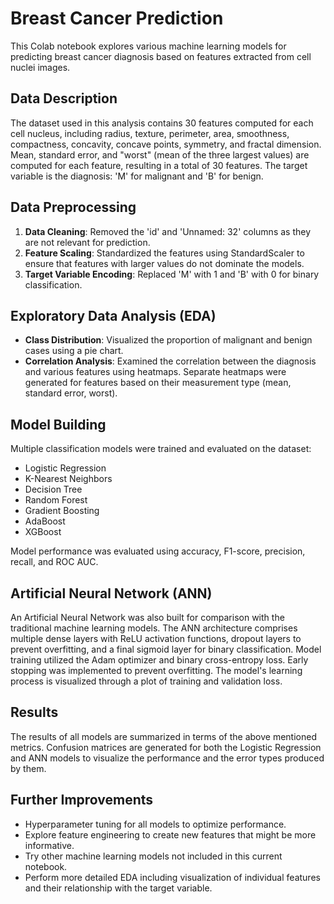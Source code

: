# Breast Cancer Prediction

This Colab notebook explores various machine learning models for predicting breast cancer diagnosis based on features extracted from cell nuclei images.

## Data Description

The dataset used in this analysis contains 30 features computed for each cell nucleus, including radius, texture, perimeter, area, smoothness, compactness, concavity, concave points, symmetry, and fractal dimension.  Mean, standard error, and "worst" (mean of the three largest values) are computed for each feature, resulting in a total of 30 features. The target variable is the diagnosis: 'M' for malignant and 'B' for benign.


## Data Preprocessing

1. **Data Cleaning**: Removed the 'id' and 'Unnamed: 32' columns as they are not relevant for prediction.
2. **Feature Scaling**:  Standardized the features using StandardScaler to ensure that features with larger values do not dominate the models.
3. **Target Variable Encoding**: Replaced 'M' with 1 and 'B' with 0 for binary classification.

## Exploratory Data Analysis (EDA)

- **Class Distribution**: Visualized the proportion of malignant and benign cases using a pie chart.
- **Correlation Analysis**:  Examined the correlation between the diagnosis and various features using heatmaps. Separate heatmaps were generated for features based on their measurement type (mean, standard error, worst).


## Model Building

Multiple classification models were trained and evaluated on the dataset:

- Logistic Regression
- K-Nearest Neighbors
- Decision Tree
- Random Forest
- Gradient Boosting
- AdaBoost
- XGBoost


Model performance was evaluated using accuracy, F1-score, precision, recall, and ROC AUC.


## Artificial Neural Network (ANN)

An Artificial Neural Network was also built for comparison with the traditional machine learning models. The ANN architecture comprises multiple dense layers with ReLU activation functions, dropout layers to prevent overfitting, and a final sigmoid layer for binary classification. Model training utilized the Adam optimizer and binary cross-entropy loss. Early stopping was implemented to prevent overfitting. The model's learning process is visualized through a plot of training and validation loss.


## Results

The results of all models are summarized in terms of the above mentioned metrics. Confusion matrices are generated for both the Logistic Regression and ANN models to visualize the performance and the error types produced by them.

## Further Improvements

- Hyperparameter tuning for all models to optimize performance.
- Explore feature engineering to create new features that might be more informative.
- Try other machine learning models not included in this current notebook.
- Perform more detailed EDA including visualization of individual features and their relationship with the target variable.

